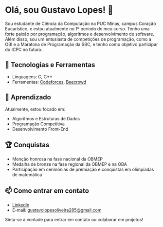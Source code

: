# Olá, sou Gustavo Lopes! 👋

Sou estudante de Ciência da Computação na PUC Minas, campus Coração Eucarístico, e estou atualmente no 1º período do meu curso. Tenho uma forte paixão por programação, algoritmos e desenvolvimento de software. Além disso, sou um entusiasta de competições de programação, como a OBI e a Maratona de Programação da SBC, e tenho como objetivo participar do ICPC no futuro.

## 🚀 Tecnologias e Ferramentas
- Linguagens: C, C++
- Ferramentas: [Codeforces](https://codeforces.com/profile/GustavoLopesOliveira), [Beecrowd](https://judge.beecrowd.com/pt/profile/1004742)

## 🌱 Aprendizado
Atualmente, estou focado em:
- Algoritmos e Estruturas de Dados
- Programação Competitiva
- Desenvolvimento Front-End

## 🏆 Conquistas
- Menção honrosa na fase nacional da OBMEP
- Medalha de bronze na fase regional da OBMEP e na OBA
- Participação em cerimônias de premiação e conquistas em olimpíadas de matemática

## 📫 Como entrar em contato
- [LinkedIn](https://www.linkedin.com/in/gustavo-lopes-164551287/) 
- E-mail: gustavolopesoliveira285@gmail.com 

Sinta-se à vontade para entrar em contato ou colaborar em projetos!
